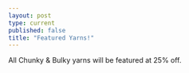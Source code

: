```yaml
---
layout: post
type: current
published: false
title: "Featured Yarns!"
---
```


All Chunky & Bulky yarns will be featured at 25% off.